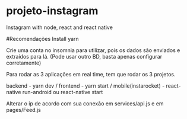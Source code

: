 # projeto-instagram
Instagram with node, react and react native

#Recomendações
Install yarn

Crie uma conta no insomnia para utilizar, pois os dados são enviados e extraídos para lá. 
(Pode usar outro BD, basta apenas configurar corretamente)

Para rodar as 3 aplicações em real time, tem que rodar os 3 projetos.

backend - yarn dev / frontend - yarn start / mobile(instarocket) - react-native run-android ou react-native start

Alterar o ip de acordo com sua conexão em services/api.js e em pages/Feed.js

